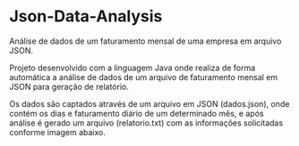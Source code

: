 # Json-Data-Analysis
Análise de dados de um faturamento mensal de uma empresa em arquivo JSON.

Projeto desenvolvido com a linguagem Java onde realiza de forma automática a análise de dados de um arquivo de faturamento mensal em JSON para geração de relatório.

Os dados são captados através de um arquivo em JSON (dados.json), onde contém os dias e faturamento diário de um determinado mês, e após análise é gerado um arquivo (relatorio.txt) com as informações solicitadas conforme imagem abaixo.
